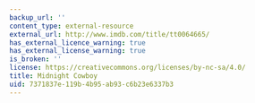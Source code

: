 ```yaml
---
backup_url: ''
content_type: external-resource
external_url: http://www.imdb.com/title/tt0064665/
has_external_licence_warning: true
has_external_license_warning: true
is_broken: ''
license: https://creativecommons.org/licenses/by-nc-sa/4.0/
title: Midnight Cowboy
uid: 7371837e-119b-4b95-ab93-c6b23e6337b3
---
```

